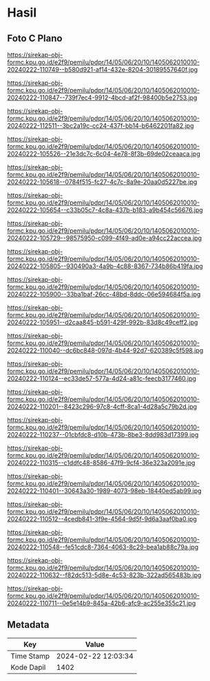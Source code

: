 # Hasil

## Foto C Plano

https://sirekap-obj-formc.kpu.go.id/e2f9/pemilu/pdpr/14/05/06/20/10/1405062010010-20240222-110749--b580d921-af14-432e-8204-30189557640f.jpg

https://sirekap-obj-formc.kpu.go.id/e2f9/pemilu/pdpr/14/05/06/20/10/1405062010010-20240222-110847--739f7ec4-9912-4bcd-af2f-98400b5e2753.jpg

https://sirekap-obj-formc.kpu.go.id/e2f9/pemilu/pdpr/14/05/06/20/10/1405062010010-20240222-112511--3bc2a19c-cc24-437f-bb14-b6462201fa82.jpg

https://sirekap-obj-formc.kpu.go.id/e2f9/pemilu/pdpr/14/05/06/20/10/1405062010010-20240222-105526--21e3dc7c-6c04-4e78-8f3b-69de02ceaaca.jpg

https://sirekap-obj-formc.kpu.go.id/e2f9/pemilu/pdpr/14/05/06/20/10/1405062010010-20240222-105618--0784f515-fc27-4c7c-8a9e-20aa0d5227be.jpg

https://sirekap-obj-formc.kpu.go.id/e2f9/pemilu/pdpr/14/05/06/20/10/1405062010010-20240222-105654--c33b05c7-4c8a-437b-b183-a9b454c56676.jpg

https://sirekap-obj-formc.kpu.go.id/e2f9/pemilu/pdpr/14/05/06/20/10/1405062010010-20240222-105729--98575950-c099-4f49-ad0e-a94cc22accea.jpg

https://sirekap-obj-formc.kpu.go.id/e2f9/pemilu/pdpr/14/05/06/20/10/1405062010010-20240222-105805--930490a3-4a9b-4c88-8367-734b86b419fa.jpg

https://sirekap-obj-formc.kpu.go.id/e2f9/pemilu/pdpr/14/05/06/20/10/1405062010010-20240222-105900--33ba1baf-26cc-48bd-8ddc-06e594684f5a.jpg

https://sirekap-obj-formc.kpu.go.id/e2f9/pemilu/pdpr/14/05/06/20/10/1405062010010-20240222-105951--d2caa845-b591-429f-992b-83d8c49ceff2.jpg

https://sirekap-obj-formc.kpu.go.id/e2f9/pemilu/pdpr/14/05/06/20/10/1405062010010-20240222-110040--dc6bc848-097d-4b44-92d7-620389c5f598.jpg

https://sirekap-obj-formc.kpu.go.id/e2f9/pemilu/pdpr/14/05/06/20/10/1405062010010-20240222-110124--ec33de57-577a-4d24-a81c-feecb3177460.jpg

https://sirekap-obj-formc.kpu.go.id/e2f9/pemilu/pdpr/14/05/06/20/10/1405062010010-20240222-110201--8423c296-97c8-4cff-8ca1-4d28a5c79b2d.jpg

https://sirekap-obj-formc.kpu.go.id/e2f9/pemilu/pdpr/14/05/06/20/10/1405062010010-20240222-110237--01cbfdc8-d10b-473b-8be3-8dd983d17399.jpg

https://sirekap-obj-formc.kpu.go.id/e2f9/pemilu/pdpr/14/05/06/20/10/1405062010010-20240222-110315--c1ddfc48-8586-47f9-9cf4-36e323a2091e.jpg

https://sirekap-obj-formc.kpu.go.id/e2f9/pemilu/pdpr/14/05/06/20/10/1405062010010-20240222-110401--30643a30-1989-4073-98eb-18440ed5ab99.jpg

https://sirekap-obj-formc.kpu.go.id/e2f9/pemilu/pdpr/14/05/06/20/10/1405062010010-20240222-110512--4cedb841-3f9e-4564-9d5f-9d6a3aaf0ba0.jpg

https://sirekap-obj-formc.kpu.go.id/e2f9/pemilu/pdpr/14/05/06/20/10/1405062010010-20240222-110548--fe51cdc8-7364-4063-8c29-bea1ab88c79a.jpg

https://sirekap-obj-formc.kpu.go.id/e2f9/pemilu/pdpr/14/05/06/20/10/1405062010010-20240222-110632--f82dc513-5d8e-4c53-823b-322ad565483b.jpg

https://sirekap-obj-formc.kpu.go.id/e2f9/pemilu/pdpr/14/05/06/20/10/1405062010010-20240222-110711--0e5e14b9-845a-42b6-afc9-ac255e355c21.jpg


## Metadata

| Key        | Value               |
| ---------- | ------------------- |
| Time Stamp | 2024-02-22 12:03:34 |
| Kode Dapil | 1402                |



